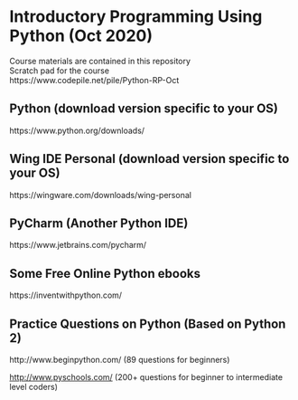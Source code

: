 <h1>Introductory Programming Using Python (Oct 2020)</h1>
Course materials are contained in this repository
<br>
Scratch pad for the course<br>
https://www.codepile.net/pile/Python-RP-Oct

<h2>Python (download version specific to your OS)</h2>
https://www.python.org/downloads/

<h2>Wing IDE Personal (download version specific to your OS)</h2>
https://wingware.com/downloads/wing-personal

<h2>PyCharm (Another Python IDE)</h2>
https://www.jetbrains.com/pycharm/

<h2>Some Free Online Python ebooks</h2>
https://inventwithpython.com/

<h2>Practice Questions on Python (Based on Python 2)</h2>
http://www.beginpython.com/ (89 questions for beginners)

http://www.pyschools.com/ (200+ questions for beginner to intermediate level coders)
